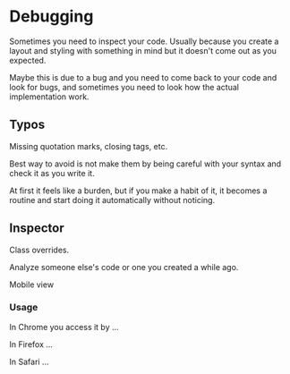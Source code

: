# Debugging

Sometimes you need to inspect your code. Usually because you create a layout and styling with something in mind but it doesn't come out as you expected. 

Maybe this is due to a bug and you need to come back to your code and look for bugs, and sometimes you need to look how the actual implementation work.

## Typos

Missing quotation marks, closing tags, etc.

Best way to avoid is not make them by being careful with your syntax and check it as you write it.

At first it feels like a burden, but if you make a habit of it, it becomes a routine and start doing it automatically without noticing.

## Inspector

Class overrides.

Analyze someone else's code or one you created a while ago.

Mobile view

### Usage

In Chrome you access it by ...

In Firefox ...

In Safari ...